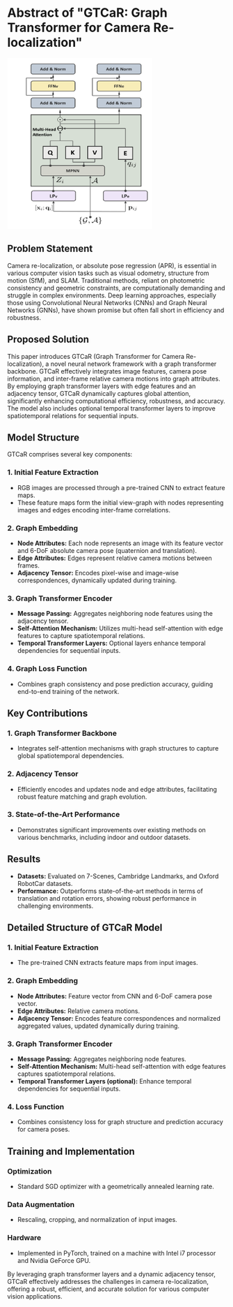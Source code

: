 # Abstract of "GTCaR: Graph Transformer for Camera Re-localization"

![GTCaR Architecture](https://github.com/Husseinhhameed/Transformer-Based-Camera-localization-review/blob/main/images/Gtcr.png)

## Problem Statement

Camera re-localization, or absolute pose regression (APR), is essential in various computer vision tasks such as visual odometry, structure from motion (SfM), and SLAM. Traditional methods, reliant on photometric consistency and geometric constraints, are computationally demanding and struggle in complex environments. Deep learning approaches, especially those using Convolutional Neural Networks (CNNs) and Graph Neural Networks (GNNs), have shown promise but often fall short in efficiency and robustness.

## Proposed Solution

This paper introduces GTCaR (Graph Transformer for Camera Re-localization), a novel neural network framework with a graph transformer backbone. GTCaR effectively integrates image features, camera pose information, and inter-frame relative camera motions into graph attributes. By employing graph transformer layers with edge features and an adjacency tensor, GTCaR dynamically captures global attention, significantly enhancing computational efficiency, robustness, and accuracy. The model also includes optional temporal transformer layers to improve spatiotemporal relations for sequential inputs.

## Model Structure

GTCaR comprises several key components:

### 1. Initial Feature Extraction

- RGB images are processed through a pre-trained CNN to extract feature maps.
- These feature maps form the initial view-graph with nodes representing images and edges encoding inter-frame correlations.

### 2. Graph Embedding

- **Node Attributes:** Each node represents an image with its feature vector and 6-DoF absolute camera pose (quaternion and translation).
- **Edge Attributes:** Edges represent relative camera motions between frames.
- **Adjacency Tensor:** Encodes pixel-wise and image-wise correspondences, dynamically updated during training.

### 3. Graph Transformer Encoder

- **Message Passing:** Aggregates neighboring node features using the adjacency tensor.
- **Self-Attention Mechanism:** Utilizes multi-head self-attention with edge features to capture spatiotemporal relations.
- **Temporal Transformer Layers:** Optional layers enhance temporal dependencies for sequential inputs.

### 4. Graph Loss Function

- Combines graph consistency and pose prediction accuracy, guiding end-to-end training of the network.

## Key Contributions

### 1. Graph Transformer Backbone

- Integrates self-attention mechanisms with graph structures to capture global spatiotemporal dependencies.

### 2. Adjacency Tensor

- Efficiently encodes and updates node and edge attributes, facilitating robust feature matching and graph evolution.

### 3. State-of-the-Art Performance

- Demonstrates significant improvements over existing methods on various benchmarks, including indoor and outdoor datasets.

## Results

- **Datasets:** Evaluated on 7-Scenes, Cambridge Landmarks, and Oxford RobotCar datasets.
- **Performance:** Outperforms state-of-the-art methods in terms of translation and rotation errors, showing robust performance in challenging environments.

## Detailed Structure of GTCaR Model

### 1. Initial Feature Extraction

- The pre-trained CNN extracts feature maps from input images.

### 2. Graph Embedding

- **Node Attributes:** Feature vector from CNN and 6-DoF camera pose vector.
- **Edge Attributes:** Relative camera motions.
- **Adjacency Tensor:** Encodes feature correspondences and normalized aggregated values, updated dynamically during training.

### 3. Graph Transformer Encoder

- **Message Passing:** Aggregates neighboring node features.
- **Self-Attention Mechanism:** Multi-head self-attention with edge features captures spatiotemporal relations.
- **Temporal Transformer Layers (optional):** Enhance temporal dependencies for sequential inputs.

### 4. Loss Function

- Combines consistency loss for graph structure and prediction accuracy for camera poses.

## Training and Implementation

### Optimization

- Standard SGD optimizer with a geometrically annealed learning rate.

### Data Augmentation

- Rescaling, cropping, and normalization of input images.

### Hardware

- Implemented in PyTorch, trained on a machine with Intel i7 processor and Nvidia GeForce GPU.

By leveraging graph transformer layers and a dynamic adjacency tensor, GTCaR effectively addresses the challenges in camera re-localization, offering a robust, efficient, and accurate solution for various computer vision applications.
